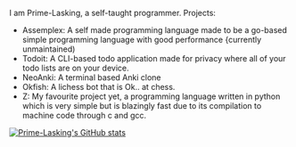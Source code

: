 I am Prime-Lasking, a self-taught programmer.
Projects:
- Assemplex: A self made programming language made to be a go-based simple programming language with good performance {currently unmaintained)
- Todoit: A CLI-based todo application made for privacy where all of your todo lists are on your device.
- NeoAnki: A terminal based Anki clone
- Okfish: A lichess bot that is Ok.. at chess.
- Z: My favourite project yet, a programming language written in python which is very simple but is blazingly fast due to its compilation to machine code  through c and gcc.
  
[![Prime-Lasking's GitHub stats](https://github-readme-stats.vercel.app/api?username=Prime-Lasking)](https://github.com/anuraghazra/github-readme-stats)
